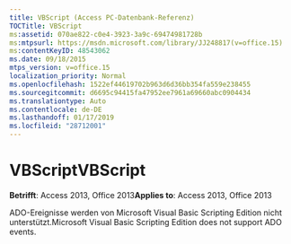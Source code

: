 ```yaml
---
title: VBScript (Access PC-Datenbank-Referenz)
TOCTitle: VBScript
ms:assetid: 070ae822-c0e4-3923-3a9c-69474981728b
ms:mtpsurl: https://msdn.microsoft.com/library/JJ248817(v=office.15)
ms:contentKeyID: 48543062
ms.date: 09/18/2015
mtps_version: v=office.15
localization_priority: Normal
ms.openlocfilehash: 1522ef44619702b963d6d36bb354fa559e238455
ms.sourcegitcommit: d6695c94415fa47952ee7961a69660abc0904434
ms.translationtype: Auto
ms.contentlocale: de-DE
ms.lasthandoff: 01/17/2019
ms.locfileid: "28712001"
---
```

# <a name="vbscript"></a><span data-ttu-id="bedb3-102">VBScript</span><span class="sxs-lookup"><span data-stu-id="bedb3-102">VBScript</span></span>


<span data-ttu-id="bedb3-103">**Betrifft**: Access 2013, Office 2013</span><span class="sxs-lookup"><span data-stu-id="bedb3-103">**Applies to**: Access 2013, Office 2013</span></span>

<span data-ttu-id="bedb3-104">ADO-Ereignisse werden von Microsoft Visual Basic Scripting Edition nicht unterstützt.</span><span class="sxs-lookup"><span data-stu-id="bedb3-104">Microsoft Visual Basic Scripting Edition does not support ADO events.</span></span>


